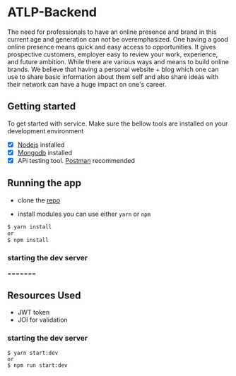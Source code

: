 <!-- @format -->

# ATLP-Backend

The need for professionals to have an online presence and brand in this current age and generation can not be overemphasized. One having a good online presence means quick and easy access to opportunities. It gives prospective customers, employer easy to review your work, experience, and future ambition. While there are various ways and means to build online brands. We believe that having a personal website + blog which one can use to share basic information about them self and also share ideas with their network can have a huge impact on one's career.

## Getting started

To get started with service. Make sure the bellow tools are installed on your development environment

- [x] [Nodejs](https://nodejs.org/en/) installed
- [x] [Mongodb](https://www.mongodb.com/) installed
- [x] APi testing tool. [Postman](https://www.postman.com/) recommended

## Running the app

- clone the [repo](https://github.com/arthurjunior250/My-Brand-API.git)

- install modules you can use either `yarn` or `npm`

```sh
$ yarn install
or
$ npm install
```

### starting the dev server

=======
## Resources Used

- JWT token
- JOI for validation


### starting the dev server
```
$ yarn start:dev
or
$ npm run start:dev
```
